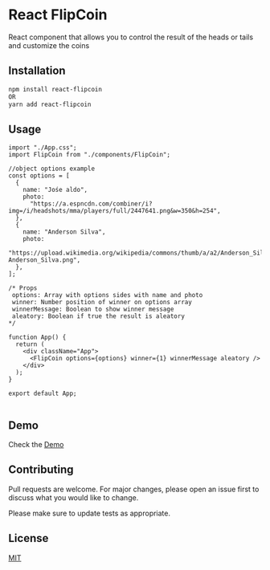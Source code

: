 # React FlipCoin

React component that allows you to control the result of the heads or tails and customize the coins

## Installation

```bash
npm install react-flipcoin
OR
yarn add react-flipcoin
```

## Usage

```ecmascript
import "./App.css";
import FlipCoin from "./components/FlipCoin";

//object options example
const options = [
  {
    name: "Jośe aldo",
    photo:
      "https://a.espncdn.com/combiner/i?img=/i/headshots/mma/players/full/2447641.png&w=350&h=254",
  },
  {
    name: "Anderson Silva",
    photo:
      "https://upload.wikimedia.org/wikipedia/commons/thumb/a/a2/Anderson_Silva.png/200px-Anderson_Silva.png",
  },
];

/* Props
 options: Array with options sides with name and photo
 winner: Number position of winner on options array
 winnerMessage: Boolean to show winner message
 aleatory: Boolean if true the result is aleatory
*/

function App() {
  return (
    <div className="App">
      <FlipCoin options={options} winner={1} winnerMessage aleatory />
    </div>
  );
}

export default App;


```

## Demo

Check the [Demo](https://github.com/Christian-Trindade/react-flipcoin-demo)

## Contributing

Pull requests are welcome. For major changes, please open an issue first to discuss what you would like to change.

Please make sure to update tests as appropriate.

## License

[MIT](https://choosealicense.com/licenses/mit/)
